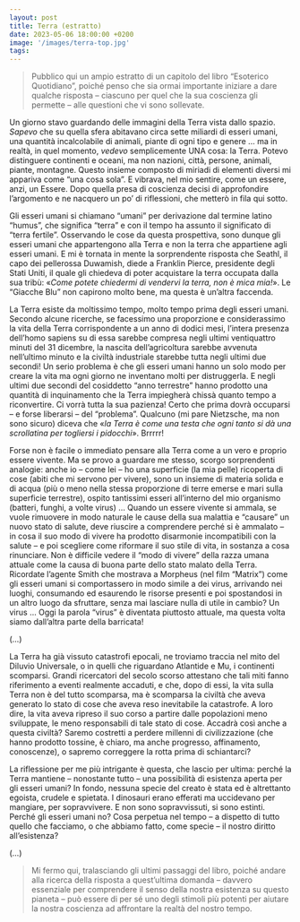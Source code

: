 ```yaml
---
layout: post
title: Terra (estratto)
date: 2023-05-06 18:00:00 +0200
image: '/images/terra-top.jpg'
tags:
---
```


> Pubblico qui un ampio estratto di un capitolo del libro “Esoterico Quotidiano”, poiché penso che sia ormai importante iniziare a dare qualche risposta – ciascuno per quel che la sua coscienza gli permette – alle questioni che vi sono sollevate.

Un giorno stavo guardando delle immagini della Terra vista dallo spazio. 
*Sapevo* che su quella sfera abitavano circa sette miliardi di esseri umani, una quantità incalcolabile di animali, piante di ogni tipo e genere … ma in realtà, in quel momento, *vedevo* semplicemente UNA cosa: la Terra. Potevo distinguere continenti e oceani, ma non nazioni, città, persone, animali, piante, montagne.
Questo insieme composto di miriadi di elementi diversi mi appariva come “una cosa sola”. E vibrava, nel mio sentire, come un essere, anzi, un Essere.
Dopo quella presa di coscienza decisi di approfondire l’argomento e ne nacquero un po’ di riflessioni, che metterò in fila qui sotto.

Gli esseri umani si chiamano “umani” per derivazione dal termine latino “humus”, che significa “terra” e con il tempo ha assunto il significato di “terra fertile”.
Osservando le cose da questa prospettiva, sono dunque gli esseri umani che appartengono alla Terra e non la terra che appartiene agli esseri umani. E mi è tornata in mente la sorprendente risposta che Seathl, il capo dei pellerossa Duwamish, diede a Franklin Pierce, presidente degli Stati Uniti, il quale gli chiedeva di poter acquistare la terra occupata dalla sua tribù: «*Come potete chiedermi di vendervi la terra, non è mica mia!*».
Le “Giacche Blu” non capirono molto bene, ma questa è un’altra faccenda.

La Terra esiste da moltissimo tempo, molto tempo prima degli esseri umani.
Secondo alcune ricerche, se facessimo una proporzione e considerassimo la vita della Terra corrispondente a un anno di dodici mesi, l’intera presenza dell’homo sapiens su di essa sarebbe compresa negli ultimi ventiquattro minuti del 31 dicembre, la nascita dell’agricoltura sarebbe avvenuta nell’ultimo minuto e la civiltà industriale starebbe tutta negli ultimi due secondi!
Un serio problema è che gli esseri umani hanno un solo modo per creare la vita ma ogni giorno ne inventano molti per distruggerla. E negli ultimi due secondi del cosiddetto “anno terrestre” hanno prodotto una quantità di inquinamento che la Terra impiegherà chissà quanto tempo a riconvertire. Ci vorrà tutta la sua pazienza!
Certo che prima dovrà occuparsi – e forse liberarsi – del “problema”. Qualcuno (mi pare Nietzsche, ma non sono sicuro) diceva che «*la Terra è come una testa che ogni tanto si dà una scrollatina per togliersi i pidocchi*».
Brrrrr!

Forse non è facile o immediato pensare alla Terra come a un vero e proprio essere vivente. Ma se provo a guardare me stesso, scorgo sorprendenti analogie: anche io – come lei – ho una superficie (la mia pelle) ricoperta di cose (abiti che mi servono per vivere), sono un insieme di materia solida e di acqua (più o meno nella stessa proporzione di terre emerse e mari sulla superficie terrestre), ospito tantissimi esseri all’interno del mio organismo (batteri, funghi, a volte virus) … 
Quando un essere vivente si ammala, se vuole rimuovere in modo naturale le cause della sua malattia e “causare” un nuovo stato di salute, deve riuscire a comprendere perché si è ammalato – in cosa il suo modo di vivere ha prodotto disarmonie incompatibili con la salute – e poi scegliere come riformare il suo stile di vita, in sostanza a cosa rinunciare.
Non è difficile vedere il “modo di vivere” della razza umana attuale come la causa di buona parte dello stato malato della Terra. Ricordate l’agente Smith che mostrava a Morpheus (nel film “Matrix”) come gli esseri umani si comportassero in modo simile a dei virus, arrivando nei luoghi, consumando ed esaurendo le risorse presenti e poi spostandosi in un altro luogo da sfruttare, senza mai lasciare nulla di utile in cambio?
Un virus … Oggi la parola “virus” è diventata piuttosto attuale, ma questa volta siamo dall’altra parte della barricata!

(…)

La Terra ha già vissuto catastrofi epocali, ne troviamo traccia nel mito del Diluvio Universale, o in quelli che riguardano Atlantide e Mu, i continenti scomparsi.
Grandi ricercatori del secolo scorso attestano che tali miti fanno riferimento a eventi realmente accaduti, e che, dopo di essi, la vita sulla Terra non è del tutto scomparsa, ma è scomparsa la civiltà che aveva generato lo stato di cose che aveva reso inevitabile la catastrofe. A loro dire, la vita aveva ripreso il suo corso a partire dalle popolazioni meno sviluppate, le meno responsabili di tale stato di cose. 
Accadrà così anche a questa civiltà? Saremo costretti a perdere millenni di civilizzazione (che hanno prodotto tossine, è chiaro, ma anche progresso, affinamento, conoscenze), o sapremo correggere la rotta prima di schiantarci?

La riflessione per me più intrigante è questa, che lascio per ultima: perché la Terra mantiene – nonostante tutto – una possibilità di esistenza aperta per gli esseri umani? 
In fondo, nessuna specie del creato è stata ed è altrettanto egoista, crudele e spietata. I dinosauri erano efferati ma uccidevano per mangiare, per sopravvivere. E non sono sopravvissuti, si sono estinti. Perché gli esseri umani no? Cosa perpetua nel tempo – a dispetto di tutto quello che facciamo, o che abbiamo fatto, come specie – il nostro diritto all’esistenza?

(…)

> Mi fermo qui, tralasciando gli ultimi passaggi del libro, poiché andare alla ricerca della risposta a quest’ultima domanda – davvero essenziale per comprendere il senso della nostra esistenza su questo pianeta – può essere di per sé uno degli stimoli più potenti per aiutare la nostra coscienza ad affrontare la realtà del nostro tempo.
